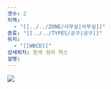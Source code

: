 ```yaml
---
갯수: 2
지역:
  - "[[../../ZONE/사무실|사무실]]"
종류: "[[../../TYPES/공구|공구]]"
위치:
  - "[[WBCD]]"
상세위치: 흰색 정리 박스
설명:
---
```


![](http://192.168.50.22/devices/240907_IMG_0037.jpg)
